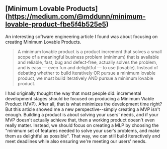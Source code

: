 ## [Minimum Lovable Products] (https://medium.com/@mddunn/minimum-lovable-product-fbe5f4b525e5)

An interesting software engineering article I found was about focusing on creating Minimum Lovable Products.

> A minimum lovable product is a product increment that solves a small scope of a meaningful business problem (minimum) that is available and reliable, fast, bug and defect-free, actually solves the problem, and is easy — even fun and delightful — to use (lovable). Instead of debating whether to build iteratively OR pursue a minimum lovable product, we must build iteratively AND pursue a minimum lovable product.

I had originally thought the way that most people did: incremental development stages should be focused on producing a Minimum Viable Product (MVP). After all, that is what minimizes the development time right? But this article showed me a new perspective--simply creating a MVP isn't enough. Building a product is about solving your users' needs, and if your MVP doesn't actually achieve that, then a working product doesn't even really matter. Instead, we should focus on creating a MLP by choosing the "minimum set of features needed to solve your user’s problems, and make them as delightful as possible". That way, we can still build iteractively and meet deadlines while also ensuring we're meeting our users' needs.